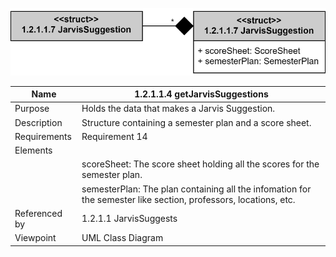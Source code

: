 ![Jarvis Suggestion](TeamTwoFiles/1.2.1.1.7JarvisSuggestionClassDiagram.svg)

| Name | 1.2.1.1.4 getJarvisSuggestions |
| ----------- | ----------- |
| Purpose | Holds the data that makes a Jarvis Suggestion. |
| Description | Structure containing a semester plan and a score sheet. |
| Requirements | Requirement 14 |
| Elements |
| | scoreSheet: The score sheet holding all the scores for the semester plan. |
| | semesterPlan: The plan containing all the infomation for the semester like section, professors, locations, etc. |
| Referenced by | 1.2.1.1 JarvisSuggests  |
| Viewpoint | UML Class Diagram |
